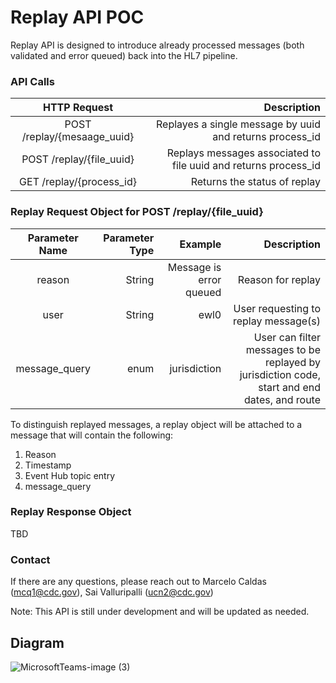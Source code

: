 # Replay API POC

Replay API is designed to introduce already processed messages (both validated and error queued) back into the HL7 pipeline.


### API Calls

| HTTP Request  | Description  |
|:-------------:| -----:|
| POST /replay/{mesaage_uuid}|Replayes a single message by uuid and returns process_id|
| POST /replay/{file_uuid} |Replays messages associated to file uuid and returns process_id |
| GET /replay/{process_id} |Returns the status of replay|



 ### Replay Request Object for POST /replay/{file_uuid}
 | Parameter Name  | Parameter Type  | Example | Description
 |:-------------:| -----:| ---------:|--------------:|
 | reason|String|Message is error queued| Reason for replay
 | user|String|ewl0|User requesting to replay message(s)|
 | message_query |enum|jurisdiction|User can filter messages to be replayed by jurisdiction code, start and end dates, and route|



To distinguish replayed messages, a replay object will be attached to a message that will contain the following:

1. Reason
2. Timestamp
3. Event Hub topic entry
4. message_query
   
### Replay Response Object
TBD

### Contact

If there are any questions, please reach out to Marcelo Caldas (mcq1@cdc.gov), Sai Valluripalli (ucn2@cdc.gov)

Note: This API is still under development and will be updated as needed.

## Diagram

![MicrosoftTeams-image (3)](https://github.com/CDCgov/data-exchange-hl7/assets/137535421/4c9402db-afa6-4aa9-97ce-018f0d6febd0)



